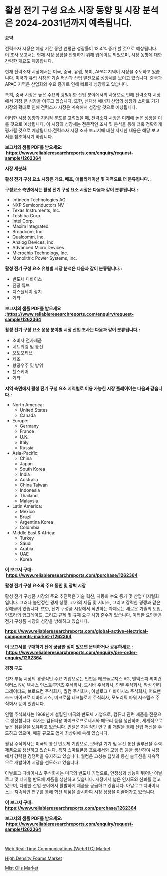 <p><h1>활성 전기 구성 요소 시장 동향 및 시장 분석은 2024-2031년까지 예측됩니다.</h1></p><p><strong>요약</strong></p>
<p><p>전력소자 시장은 예상 기간 동안 연평균 성장률이 12.4% 증가 할 것으로 예상됩니다. 이 조사 보고서는 현재 시장 상황을 반영하기 위해 업데이트 되었으며, 시장 동향에 대한 간략한 개요도 제공합니다.</p><p>현재 전력소자 시장에서는 미국, 중국, 유럽, 북미, APAC 지역이 시장을 주도하고 있습니다. 미국과 유럽 시장은 기술 혁신과 산업 발전으로 성장세를 보이고 있습니다. 중국과 APAC 지역은 산업화와 수요 증가로 인해 빠르게 성장하고 있습니다.</p><p>특히, 중국 시장은 높은 수요와 광범위한 산업 분야에서의 사용으로 인해 전력소자 시장에서 가장 큰 성장을 이루고 있습니다. 또한, 신재생 에너지 산업의 성장과 스마트 기기 시장의 확대로 인해 전력소자 시장은 계속해서 성장할 것으로 예상됩니다.</p><p>이러한 시장 동향과 지리적 분포를 고려했을 때, 전력소자 시장은 미래에 높은 성장을 이룰 것으로 예상됩니다. 이 시장의 성장세는 전문적인 조사 및 분석을 통해 더욱 정확하게 평가될 것으로 예상됩니다.전력소자 시장 조사 보고서에 대한 자세한 내용은 해당 보고서를 참조하시기 바랍니다.</p></p>
<p><strong>보고서의 샘플 PDF를 받으세요: &nbsp;<a href="https://www.reliableresearchreports.com/enquiry/request-sample/1262364">https://www.reliableresearchreports.com/enquiry/request-sample/1262364</a></strong></p>
<p><strong>시장 세분화:</strong></p>
<p><strong> 활성 전기 구성 요소 시장은 개요, 배포, 애플리케이션 및 지역으로 더 분류됩니다. :</strong></p>
<p><strong>구성요소 측면에서는 활성 전기 구성 요소 시장은 다음과 같이 분류됩니다.:</strong></p>
<p><ul><li>Infineon Technologies AG</li><li>NXP Semiconductors NV</li><li>Texas Instruments, Inc.</li><li>Toshiba Corp.</li><li>Intel Corp.</li><li>Maxim Integrated</li><li>Broadcom, Inc.</li><li>Qualcomm, Inc.</li><li>Analog Devices, Inc.</li><li>Advanced Micro Devices</li><li>Microchip Technology, Inc.</li><li>Monolithic Power Systems, Inc.</li></ul></p>
<p><strong> 활성 전기 구성 요소 유형별 시장 분석은 다음과 같이 분류됩니다.:</strong></p>
<p><ul><li>반도체 디바이스</li><li>진공 튜브</li><li>디스플레이 장치</li><li>기타</li></ul></p>
<p><strong>보고서의 샘플 PDF를 받으세요 :<a href="https://www.reliableresearchreports.com/enquiry/request-sample/1262364">https://www.reliableresearchreports.com/enquiry/request-sample/1262364</a></strong></p>
<p><strong> 활성 전기 구성 요소 응용 분야별 시장 산업 조사는 다음과 같이 분류됩니다.:</strong></p>
<p><ul><li>소비자 전자제품</li><li>네트워킹 및 통신</li><li>오토모티브</li><li>제조</li><li>항공우주 및 방위</li><li>헬스케어</li><li>기타</li></ul></p>
<p><strong>지역 측면에서 활성 전기 구성 요소 지역별로 이용 가능한 시장 플레이어는 다음과 같습니다.:</strong></p>
<p><ul>
    <li>
        North America:
        <ul>
            <li>United States</li>
            <li>Canada</li>
        </ul>
    </li>
    <li>
        Europe:
        <ul>
            <li>Germany</li>
            <li>France</li>
            <li>U.K.</li>
            <li>Italy</li>
            <li>Russia</li>
        </ul>
    </li>
    <li>
        Asia-Pacific:
        <ul>
            <li>China</li>
            <li>Japan</li>
            <li>South Korea</li>
            <li>India</li>
            <li>Australia</li>
            <li>China Taiwan</li>
            <li>Indonesia</li>
            <li>Thailand</li>
            <li>Malaysia</li>
        </ul>
    </li>
    <li>
        Latin America:
        <ul>
            <li>Mexico</li>
            <li>Brazil</li>
            <li>Argentina Korea</li>
            <li>Colombia</li>
        </ul>
    </li>
    <li>
        Middle East & Africa:
        <ul>
            <li>Turkey</li>
            <li>Saudi</li>
            <li>Arabia</li>
            <li>UAE</li>
            <li>Korea</li>
        </ul>
    </li>
    </ul></p>
<p><strong>이 보고서 구매: &nbsp;<a href="https://www.reliableresearchreports.com/purchase/1262364">https://www.reliableresearchreports.com/purchase/1262364</a></strong></p>
<p><strong>활성 전기 구성 요소의 주요 동인 및 장벽 시장</strong></p>
<p><p>활성 전기 구성품 시장의 주요 추진력은 기술 혁신, 자동화 수요 증가 및 산업 디지털화입니다. 그러나 불안정한 경제 상황, 고가의 제품 및 서비스, 그리고 강력한 경쟁과 같은 장애물이 있습니다. 또한, 전기 구성품 시장에서 직면하는 과제로는 새로운 기술의 도입, 인프라의 업그레이드, 그리고 규제 및 규제 요구 사항 준수가 있습니다. 이러한 요인들은 전기 구성품 시장의 성장을 방해하고 있습니다.</p></p>
<p><strong><a href="https://www.reliableresearchreports.com/global-active-electrical-components-market-r1262364">https://www.reliableresearchreports.com/global-active-electrical-components-market-r1262364</a></strong></p>
<p><strong>이 보고서를 구매하기 전에 궁금한 점이 있으면 문의하거나 공유하세요.: &nbsp;<a href="https://www.reliableresearchreports.com/enquiry/pre-order-enquiry/1262364">https://www.reliableresearchreports.com/enquiry/pre-order-enquiry/1262364</a></strong></p>
<p><strong>경쟁 구도</strong></p>
<p><p>전자 부품 시장의 경쟁적인 주요 기업으로는 인핀온 테크놀로지스 AG, 엔엑스피 씨미컨덕터스 NV, 텍사스 인스트루먼츠 주식회사, 도시바 주식회사, 인텔 주식회사, 막심 인티그레이티드, 브로드컴 주식회사, 퀄컴 주식회사, 아날로그 디바이시스 주식회사, 어드밴스드 마이크로 디바이시스, 미크로칩 테크놀로지 주식회사, 모노리틱 파워 시스템스 주식회사 등이 있습니다. </p><p>인텔 주식회사는 1968년에 설립된 미국의 반도체 기업으로, 컴퓨터 관련 제품을 전문으로 생산합니다. 회사는 컴퓨터용 마이크로프로세서와 메모리 등을 생산하며, 세계적으로 높은 점유율을 보유하고 있습니다. 인텔은 지속적인 연구 및 개발을 통해 산업 혁신을 주도하고 있으며, 매출 규모도 업계 최상위에 속해 있습니다.</p><p>퀄컴 주식회사는 미국의 통신 반도체 기업으로, 모바일 기기 및 무선 통신 솔루션을 주력 제품으로 생산하고 있습니다. 특히 스마트폰용 프로세서와 모뎀 칩 등을 생산하여 시장에서 강력한 경쟁력을 유지하고 있습니다. 퀄컴은 고성능 칩셋과 통신 솔루션을 지속적으로 개발하여 시장을 선도하고 있습니다.</p><p>아날로그 디바이시스 주식회사는 미국의 반도체 기업으로, 안정성과 성능이 뛰어난 아날로그 및 디지털 반도체 제품을 생산하고 있습니다. 시장에서 넓은 인지도와 신뢰를 얻고 있으며, 다양한 산업 분야에서 활발하게 제품을 공급하고 있습니다. 아날로그 디바이시스는 지속적인 연구를 통해 혁신 제품을 출시하여 시장 성장을 이끌어가고 있습니다.</p></p>
<p><strong>이 보고서 구매: &nbsp; <a href="https://www.reliableresearchreports.com/purchase/1262364">https://www.reliableresearchreports.com/purchase/1262364</a></strong></p>
<p><strong>보고서의 샘플 PDF를 받으세요: &nbsp;<a href="https://www.reliableresearchreports.com/enquiry/request-sample/1262364">https://www.reliableresearchreports.com/enquiry/request-sample/1262364</a></strong><strong></strong></p>
<p>&nbsp;</p>
<p><p><a href="https://github.com/kathiaseamanalvaradovlprc2h/Market-Research-Report-List-1/blob/main/web-real-time-communications-webrtc-market.md">Web Real-Time Communications (WebRTC) Market</a></p><p><a href="https://zircon-bluebell-299.notion.site/High-Density-Foams-Market-Size-Growth-Outlook-from-2024-to-2031-projecting-at-Market-s-Trends-Anal-570aaf44cc7748f282057d6f155f4c01">High Density Foams Market</a></p><p><a href="https://fearless-okapi-6c8.notion.site/Mist-Oils-Market-Size-and-Examines-its-Market-Scope-with-a-Primary-Focus-on-Growth-Opportunities--d503118f094c4fe2b50050cbfbe87a30">Mist Oils Market</a></p></p>